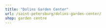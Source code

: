 ```yaml
---
title: "Dolins Garden Center"
url: /saint-petersburg/dolins-garden-center/
shop: garden centre
---
```

